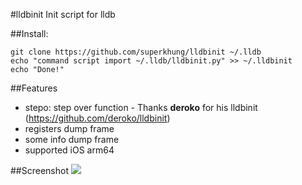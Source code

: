 #lldbinit
Init script for lldb

##Install: 
```
git clone https://github.com/superkhung/lldbinit ~/.lldb
echo "command script import ~/.lldb/lldbinit.py" >> ~/.lldbinit
echo "Done!"
```

##Features
* stepo: step over function - Thanks **deroko** for his lldbinit (https://github.com/deroko/lldbinit)
* registers dump frame
* some info dump frame
* supported iOS arm64

##Screenshot
![](http://i.imgur.com/3tVmNWO.png)
